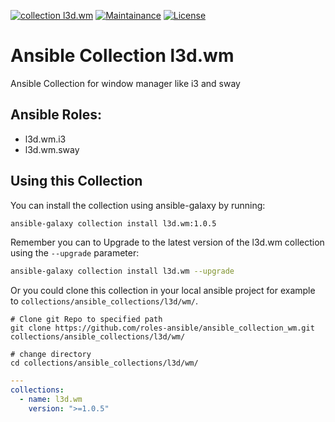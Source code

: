 [![collection l3d.wm](https://ansible.l3d.space/svg/l3d.wm_ansible-collection_collection.svg)](https://galaxy.ansible.com/ui/repo/published/l3d/wm/)
[![Maintainance](https://ansible.l3d.space/svg/l3d.wm_maintainance_collection.svg)](https://ansible.l3d.space/#l3d.wm)
[![License](https://ansible.l3d.space/svg/l3d.wm_license_collection.svg)](LICENSE)

 Ansible Collection l3d.wm
===============================
Ansible Collection for window manager like i3 and sway

 Ansible Roles:
-----------------
+ l3d.wm.i3
+ l3d.wm.sway


## Using this Collection
You can install the collection using ansible-galaxy by running:
```bash
ansible-galaxy collection install l3d.wm:1.0.5
```

Remember you can to Upgrade to the latest version of the l3d.wm collection using the ``--upgrade`` parameter:
```bash
ansible-galaxy collection install l3d.wm --upgrade
```

Or you could clone this collection in your local ansible project for example to ``collections/ansible_collections/l3d/wm/``.
```
# Clone git Repo to specified path
git clone https://github.com/roles-ansible/ansible_collection_wm.git collections/ansible_collections/l3d/wm/

# change directory
cd collections/ansible_collections/l3d/wm/
```

```yaml
---
collections:
  - name: l3d.wm
    version: ">=1.0.5"
```
